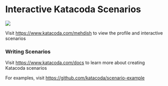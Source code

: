 # Interactive Katacoda Scenarios

[![](http://shields.katacoda.com/katacoda/mehdish/count.svg)](https://www.katacoda.com/mehdish "Get your profile on Katacoda.com")

Visit https://www.katacoda.com/mehdish to view the profile and interactive scenarios

### Writing Scenarios
Visit https://www.katacoda.com/docs to learn more about creating Katacoda scenarios

For examples, visit https://github.com/katacoda/scenario-example
